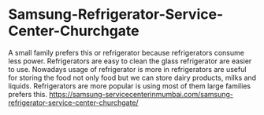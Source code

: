 # Samsung-Refrigerator-Service-Center-Churchgate
A small family prefers this or refrigerator because refrigerators consume less power. Refrigerators are easy to clean the glass refrigerator are easier to use. Nowadays usage of refrigerator is more in refrigerators are useful for storing the food not only food but we can store dairy products, milks and liquids. Refrigerators are more popular is using most of them large families prefers this. https://samsung-servicecenterinmumbai.com/samsung-refrigerator-service-center-churchgate/

